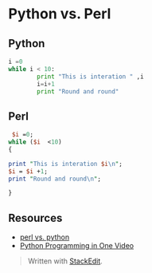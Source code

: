 # Python vs. Perl

## Python
``` python
i =0
while i < 10:
        print "This is interation " ,i
        i=i+1
        print "Round and round"
```

## Perl

``` perl
 $i =0;
while ($i  <10)
{

print "This is interation $i\n";
$i = $i +1;
print "Round and round\n";

}
```

## Resources

 - [perl vs. python](https://www.youtube.com/watch?v=e2QVUK2e5aI)
 - [Python Programming in One Video](https://www.youtube.com/watch?v=N4mEzFDjqtA)

> Written with [StackEdit](https://stackedit.io/).